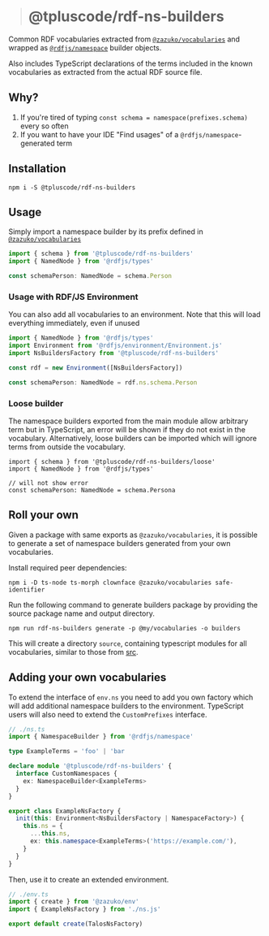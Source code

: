 > # @tpluscode/rdf-ns-builders

Common RDF vocabularies extracted from [`@zazuko/vocabularies`][rdfv] and wrapped
as [`@rdfjs/namespace`][ns] builder objects.

Also includes TypeScript declarations of the terms included in the known
vocabularies as extracted from the actual RDF source file.

## Why?

1. If you're tired of typing `const schema = namespace(prefixes.schema)` every so often
2. If you want to have your IDE "Find usages" of a `@rdfjs/namespace`-generated term

## Installation

```
npm i -S @tpluscode/rdf-ns-builders
```

## Usage

Simply import a namespace builder by its prefix defined in [`@zazuko/vocabularies`][rdfv]

```ts
import { schema } from '@tpluscode/rdf-ns-builders'
import { NamedNode } from '@rdfjs/types'

const schemaPerson: NamedNode = schema.Person
```

### Usage with RDF/JS Environment

You can also add all vocabularies to an environment. Note that this will load everything immediately, even if unused

```js
import { NamedNode } from '@rdfjs/types'
import Environment from '@rdfjs/environment/Environment.js'
import NsBuildersFactory from '@tpluscode/rdf-ns-builders'

const rdf = new Environment([NsBuildersFactory])

const schemaPerson: NamedNode = rdf.ns.schema.Person
```

### Loose builder

The namespace builders exported from the main module allow arbitrary term but in TypeScript, an error will be shown if they do not exist in the vocabulary. Alternatively, loose builders can be imported which will ignore terms from outside the vocabulary.

```
import { schema } from '@tpluscode/rdf-ns-builders/loose'
import { NamedNode } from '@rdfjs/types'

// will not show error
const schemaPerson: NamedNode = schema.Persona
```

## Roll your own

Given a package with same exports as `@zazuko/vocabularies`, it is possible to generate a set of namespace builders generated from your own vocabularies.

Install required peer dependencies:

```
npm i -D ts-node ts-morph clownface @zazuko/vocabularies safe-identifier
```

Run the following command to generate builders package by providing the source package name and output directory.

```
npm run rdf-ns-builders generate -p @my/vocabularies -o builders
```

This will create a directory `source`, containing typescript modules for all vocabularies, similar to those from [src](src/vocabularies).

[rdfv]: https://github.com/zazuko/rdf-vocabularies
[ns]: http://npm.im/@rdfjs/namespace

## Adding your own vocabularies

To extend the interface of `env.ns` you need to add you own factory which will add additional
namespace builders to the environment. TypeScript users will also need to extend the `CustomPrefixes`
interface.

```ts
// ./ns.ts
import { NamespaceBuilder } from '@rdfjs/namespace'

type ExampleTerms = 'foo' | 'bar

declare module '@tpluscode/rdf-ns-builders' {
  interface CustomNamespaces {
    ex: NamespaceBuilder<ExampleTerms>
  }
}

export class ExampleNsFactory {
  init(this: Environment<NsBuildersFactory | NamespaceFactory>) {
    this.ns = {
      ...this.ns,
      ex: this.namespace<ExampleTerms>('https://example.com/'),
    }
  }
}
```

Then, use it to create an extended environment.

```ts
// ./env.ts
import { create } from '@zazuko/env'
import { ExampleNsFactory } from './ns.js'

export default create(TalosNsFactory)
```
